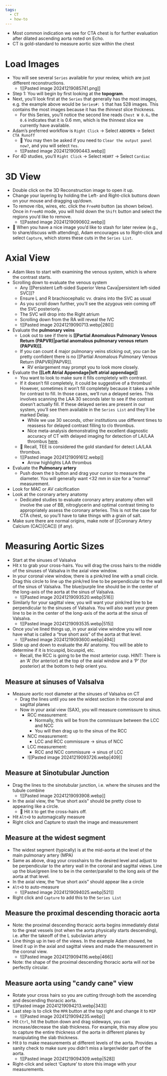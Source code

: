 ```yaml
---
tags:
  - CT
  - how-to
---
```

- Most common indication we see for CTA chest is for further evaluation after dilated ascending aorta noted on Echo.
- CT is gold-standard to measure aortic size within the chest

# Load Images

- You will see several `Series` available for your review, which are just different reconstructions.
	- ![[Pasted image 20241219085741.png]]
- Step 1: You will begin by first looking at the **topogram**.
- Next, you’ll look first at the `Series` that generally has the most images, e.g. the example above would be `Series#: 5` that has 528 images. This contains the most images because it has the _thinnest_ slice thickness. 
	- For this Series, you’ll notice the second line reads `Chest W 0.6…` the `0.6` indicates that it is 0.6 mm, which is the thinnest slice we currently have available.
- Adam’s preferred workflow is `Right Click` → Select `ABDOMEN` → Select `CTA Runoff`
	- 📝 You may then be asked if you need to `Clear the output panel now?`, and you will select `Yes`.
	- ![[Pasted image 20241219090443.webp]]
- For 4D studies, you’ll `Right Click` → Select `HEART` → Select `Cardiac`

# 3D View

- Double click on the 3D Reconstruction image to open it up.
- Change your layering by holding the Left- and Right-click buttons down on your mouse and dragging up/down.
- To remove ribs, wires, etc. click the `FreeRO` button (as shown below). Once in `FreeRO` mode, you will hold down the `Shift` button and select the regions you’d like to remove.
	- ![[Pasted image 20241219090602.webp]]
- 📝 When you have a nice image you’d like to stash for later review (e.g., to share/discuss with attending), Adam encourages us to Right-click and select `Capture`, which stores these cuts in the `Series List`.

# Axial View

- Adam likes to start with examining the venous system, which is where the contrast starts.
- Scrolling down to evaluate the venous system
	- Any [[Persistent Left-sided Superior Vena Cava|persistent left-sided SVC]]?
	- Ensure L and R brachiocephalic vv. drains into the SVC as usual
	- As you scroll down further, you’ll see the azygous vein coming off the SVC posteriorly. 
	- The SVC will drop into the Right atrium
	- Scrolling down from the RA will reveal the IVC
	- ![[Pasted image 20241219090713.webp|280]]
- Evaluate the **pulmonary veins**
	- Look out to see if there is **[[Partial Anomalous Pulmonary Venous Return (PAPVR)|partial anomalous pulmonary venous return (PAPVR)]]**. 
	- If you can count 4 major pulmonary veins sticking out, you can be pretty confident there is no [[Partial Anomalous Pulmonary Venous Return (PAPVR)|PAPVR]]. 
		- RV enlargement may prompt you to look more closely.
- Evaluate the **[[Left Atrial Appendage|left atrial appendage]]**
	- You want to look to make sure it fills completely with contrast. 
	- If it doesn’t fill completely, it could be suggestive of a thrombus! However, sometimes it won’t fill completely because it takes a while for contrast to fill. In those cases, we’ll run a delayed series. This involves scanning the LAA 30 seconds later to see if the contrast doesn’t actually fill. If these delayed series are present in our system, you’ll see them available in the `Series List` and they’ll be marked Delay.
		- While we use 30 seconds, other institutions use different times to reassess for delayed contrast filling to r/o thrombus.
		- Nice meta-analysis demonstrating the excellent diagnostic accuracy of CT with delayed imaging for detection of LA/LAA thrombus [here](https://www.ahajournals.org/doi/10.1161/circimaging.112.000153).
	- 📝 Recall, TEE is considered the gold standard for detect LA/LAA thrombus.
	- ![[Pasted image 20241219091612.webp]]
		- Arrow highlights LAA thrombus
- Evaluate the **Pulmonary artery**
	- Push down the `D` button and drag your cursor to measure the diameter. You will generally want <32 mm in size for a “normal” measurement.
- Look for MAC or AV calcification
- Look at the coronary artery anatomy
	- Dedicated studies to evaluate coronary artery anatomy often will involve the use of BB, nitroglycerin and optimal contrast timing to appropriately assess the coronary arteries. This is not the case for CTA chest, so you’ll have to take things with a grain of salt.
- Make sure there are normal origins, make note of [[Coronary Artery Calcium (CAC)|CAC]] (if any).


# Measuring Aortic Sizes

- Start at the sinuses of Valsalva
- Hit `X` to grab your cross-hairs. You will drag the cross hairs to the middle of the sinuses of Valsalva in the axial view window.
- In your coronal view window, there is a pink/red line with a small circle. Drag this circle to line up the pink/red line to be perpendicular to the wall of the sinus of Valsalva. The blue/purple line should be in the center of the long-axis of the aorta at the sinus of Valsalva.
	- ![[Pasted image 20241219093520.webp|516]]
- Similarly for your sagittal view, you will want your pink/red line to be perpendicular to the sinuses of Valsalva. You will also want your green line to be in the center of the long-axis of the aorta at the sinus of Valsalva.
	- ![[Pasted image 20241219093535.webp|515]]
- Once you’ve lined things up, in your axial view window you will now have what is called a “true short axis” of the aorta at that level.
	- ![[Pasted image 20241219093600.webp|494]]
- Slide up and down to evaluate the AV anatomy. You will be able to determine if it is tricuspid, bicuspid, etc.
	- Recall, the RCC is going to be the most anterior cusp. HINT: There is an ‘A’ (for anterior) at the top of the axial window and a ‘P’ (for posterior) at the bottom to help orient you.

## Measure at sinuses of Valsalva

- Measure aortic root diameter at the sinuses of Valsalva on CT
	- Drag the lines until you see the widest section in the coronal and sagittal planes
	- Now in your axial view (SAX), you will measure commissure to sinus. 
		- RCC measurement:
			- Normally, this will be from the commissure between the LCC and NCC
			- You will then drag up to the sinus of the RCC
		- NCC measurement:
			- LCC and RCC commissure → sinus of NCC
		- LCC measurement:
			- RCC and NCC commissure → sinus of LCC
		- ![[Pasted image 20241219093726.webp|409]]

## Measure at Sinotubular Junction

- Drag the lines to the sinotubular junction, i.e. where the sinuses and the tubule combine
	- ![[Pasted image 20241219093908.webp]]
- In the axial view, the “true short axis” should be pretty close to appearing like a circle.
	- 📝 Hit `X` to get the cross-hairs off.
- Hit `Alt+D` to automagically measure
- Right click and Capture to stash the image and measurement

## Measure at the widest segment

- The widest segment (typically) is at the mid-aorta at the level of the main pulmonary artery (MPA)
- Same as above, drag your crosshairs to the desired level and adjust to be perpendicular to the artery wall in the coronal and sagittal views. Line up the blue/green line to be in the center/parallel to the long axis of the aorta at that level.
- In the axial view, the “true short axis” should appear like a circle
- `Alt+D` to auto-measure
	- ![[Pasted image 20241219094025.webp|521]]
- Right click and `Capture` to add this to the `Series List`

## Measure the proximal descending thoracic aorta

- Note: the proximal descending thoracic aorta begins immediately distal to the great vessels (not when the aorta physically starts descending), i.e. after the takeoff of the L subclavian artery
- Line things up in two of the views. In the example Adam showed, he lined it up in the axial and sagittal views and made the measurement in the coronal view.
	- ![[Pasted image 20241219094116.webp|466]]
- Note: the shape of the proximal descending thoracic aorta will _not_ be perfectly circular.

## Measure aorta using "candy cane" view

- Rotate your cross hairs so you are cutting through both the ascending and descending thoracic aorta.
- ![[Pasted image 20241219094213.webp|343]]
- Last step is to click the `MPR` button at the top right and change it to `MIP`
	- ![[Pasted image 20241219094235.webp]]
- Hit `Ctrl`, hit the button down and drag sideways, you can increase/decrease the slab thickness. For example, this may allow you to capture the entire thickness of the aorta in different planes by manipulating the slab thickness.
- Hit `D` to make measurements at different levels of the aorta. Provides a sanity check to make sure you didn’t miss a larger/wider part of the aorta.
	- ![[Pasted image 20241219094309.webp|528]]
- Right-click and select ‘Capture’ to store this image with your measurements.
